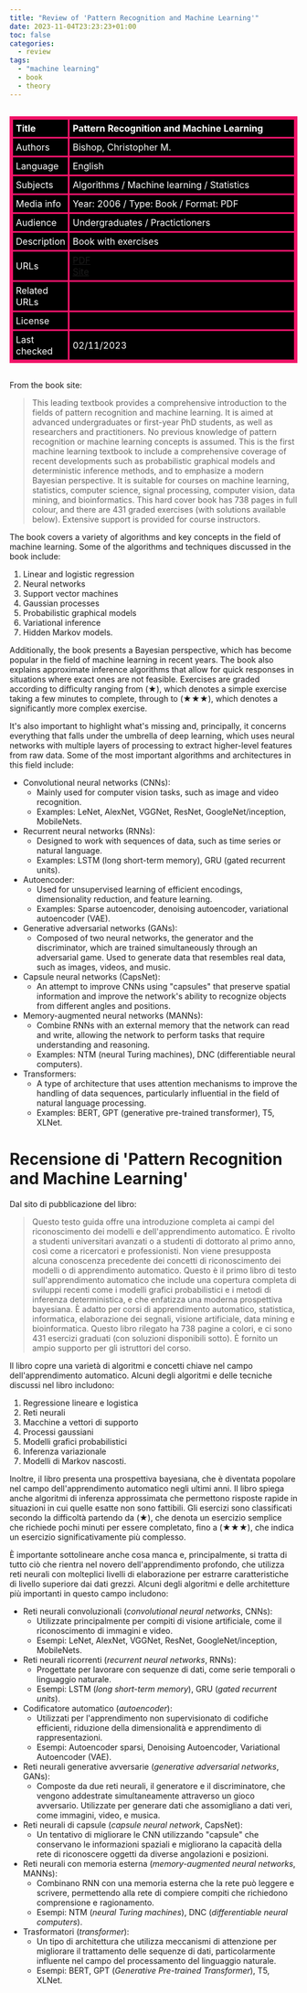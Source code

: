 ```yaml
---
title: "Review of 'Pattern Recognition and Machine Learning'"
date: 2023-11-04T23:23:23+01:00
toc: false
categories:
  - review
tags:
  - "machine learning"
  - book
  - theory
---
```


<style>
.styled-table-am {overflow: auto; width: 100%;}
.styled-table-am table {
    border: 3px solid #F21368;
    border-collapse: collapse;
    border-spacing: 2px;
    text-align: left;
    width: 100%;
}
.styled-table-am th, .styled-table-am td {
    border: 3px solid #F21368;
    background-color: #000000;
    color: #FFFFFF;
    padding: 5px;
}
.styled-table-am th:first-child, .styled-table-am td:first-child {
    width: 200px;  /* Fixed width for the first column */
}
.styled-table-am th:nth-child(2), .styled-table-am td:nth-child(2) {
    width: 100%;  /* Set a large width for the second column */
}
</style>
<div class="styled-table-am" role="region" tabindex="0">
	<table>
		<thead>
		<tr>
			<th>Title</th>
			<th>Pattern Recognition and Machine Learning</th>
		</tr>
		</thead>
		<tbody>
		<tr>
			<td>Authors</td>
			<td>Bishop, Christopher M.</td>
		</tr>
		<tr>
			<td>Language</td>
			<td>English</td>
		</tr>
		<tr>
			<td>Subjects</td>
			<td>Algorithms / Machine learning / Statistics</td>
		</tr>
		<tr>
			<td>Media info</td>
			<td>Year: 2006 / Type: Book / Format: PDF</td>
		</tr>
		<tr>
			<td>Audience</td>
			<td>Undergraduates / Practictioners</td>
		</tr>
		<tr>
			<td>Description</td>
			<td>Book with exercises</td>
		</tr>
		<tr>
			<td>URLs<br></td>
			<td><a href="https://www.microsoft.com/en-us/research/uploads/prod/2006/01/Bishop-Pattern-Recognition-and-Machine-Learning-2006.pdf" target="_blank">PDF</a><br><a href="https://www.microsoft.com/en-us/research/people/cmbishop/prml-book/" target="_blank">Site</a></td>
		</tr>
		<tr>
			<td>Related URLs</td>
			<td></td>
		</tr>
		<tr>
			<td>License</td>
			<td></td>
		</tr>
		<tr>
			<td>Last checked</td>
			<td>02/11/2023</td>
		</tr>
		</tbody>
	</table>
</div>


From the book site:
>This leading textbook provides a comprehensive introduction to the fields of pattern recognition and machine learning. It is aimed at advanced undergraduates or first-year PhD students, as well as researchers and practitioners. No previous knowledge of pattern recognition or machine learning concepts is assumed. This is the first machine learning textbook to include a comprehensive coverage of recent developments such as probabilistic graphical models and deterministic inference methods, and to emphasize a modern Bayesian perspective. It is suitable for courses on machine learning, statistics, computer science, signal processing, computer vision, data mining, and bioinformatics. This hard cover book has 738 pages in full colour, and there are 431 graded exercises (with solutions available below). Extensive support is provided for course instructors.

The book covers a variety of algorithms and key concepts in the field of machine learning. Some of the algorithms and techniques discussed in the book include:

1. Linear and logistic regression
2. Neural networks
3. Support vector machines
4. Gaussian processes
5. Probabilistic graphical models
6. Variational inference
7. Hidden Markov models.

Additionally, the book presents a Bayesian perspective, which has become popular in the field of machine learning in recent years. The book also explains approximate inference algorithms that allow for quick responses in situations where exact ones are not feasible. Exercises are graded according to difficulty ranging from (★), which denotes a simple exercise taking a few minutes to complete, through to (★★★), which denotes a significantly more complex exercise.

It's also important to highlight what's missing and, principally, it concerns everything that falls under the umbrella of deep learning, which uses neural networks with multiple layers of processing to extract higher-level features from raw data. Some of the most important algorithms and architectures in this field include:

- Convolutional neural networks (CNNs):
  - Mainly used for computer vision tasks, such as image and video recognition.
  - Examples: LeNet, AlexNet, VGGNet, ResNet, GoogleNet/inception, MobileNets.
- Recurrent neural networks (RNNs):
  - Designed to work with sequences of data, such as time series or natural language.
  - Examples: LSTM (long short-term memory), GRU (gated recurrent units).
- Autoencoder:
  - Used for unsupervised learning of efficient encodings, dimensionality reduction, and feature learning.
  - Examples: Sparse autoencoder, denoising autoencoder, variational autoencoder (VAE).
- Generative adversarial networks (GANs):
  - Composed of two neural networks, the generator and the discriminator, which are trained simultaneously through an adversarial game. Used to generate data that resembles real data, such as images, videos, and music.
- Capsule neural networks (CapsNet):
  - An attempt to improve CNNs using "capsules" that preserve spatial information and improve the network's ability to recognize objects from different angles and positions.
- Memory-augmented neural networks (MANNs):
  - Combine RNNs with an external memory that the network can read and write, allowing the network to perform tasks that require understanding and reasoning.
  - Examples: NTM (neural Turing machines), DNC (differentiable neural computers).
- Transformers:
  - A type of architecture that uses attention mechanisms to improve the handling of data sequences, particularly influential in the field of natural language processing.
  - Examples: BERT, GPT (generative pre-trained transformer), T5, XLNet.

# Recensione di 'Pattern Recognition and Machine Learning'
Dal sito di pubblicazione del libro:
>Questo testo guida offre una introduzione completa ai campi del riconoscimento dei modelli e dell'apprendimento automatico. È rivolto a studenti universitari avanzati o a studenti di dottorato al primo anno, così come a ricercatori e professionisti. Non viene presupposta alcuna conoscenza precedente dei concetti di riconoscimento dei modelli o di apprendimento automatico. Questo è il primo libro di testo sull'apprendimento automatico che include una copertura completa di sviluppi recenti come i modelli grafici probabilistici e i metodi di inferenza deterministica, e che enfatizza una moderna prospettiva bayesiana. È adatto per corsi di apprendimento automatico, statistica, informatica, elaborazione dei segnali, visione artificiale, data mining e bioinformatica. Questo libro rilegato ha 738 pagine a colori, e ci sono 431 esercizi graduati (con soluzioni disponibili sotto). È fornito un ampio supporto per gli istruttori del corso.

Il libro copre una varietà di algoritmi e concetti chiave nel campo dell'apprendimento automatico. Alcuni degli algoritmi e delle tecniche discussi nel libro includono:

1. Regressione lineare e logistica
2. Reti neurali
3. Macchine a vettori di supporto
4. Processi gaussiani
5. Modelli grafici probabilistici
6. Inferenza variazionale
7. Modelli di Markov nascosti.

Inoltre, il libro presenta una prospettiva bayesiana, che è diventata popolare nel campo dell'apprendimento automatico negli ultimi anni. Il libro spiega anche algoritmi di inferenza approssimata che permettono risposte rapide in situazioni in cui quelle esatte non sono fattibili. Gli esercizi sono classificati secondo la difficoltà partendo da (★), che denota un esercizio semplice che richiede pochi minuti per essere completato, fino a (★★★), che indica un esercizio significativamente più complesso.

È importante sottolineare anche cosa manca e, principalmente, si tratta di tutto ciò che rientra nel novero dell'apprendimento profondo, che utilizza reti neurali con molteplici livelli di elaborazione per estrarre caratteristiche di livello superiore dai dati grezzi. Alcuni degli algoritmi e delle architetture più importanti in questo campo includono:

- Reti neurali convoluzionali (_convolutional neural networks_, CNNs):
	- Utilizzate principalmente per compiti di visione artificiale, come il riconoscimento di immagini e video.
	- Esempi: LeNet, AlexNet, VGGNet, ResNet, GoogleNet/inception, MobileNets.
- Reti neurali ricorrenti (_recurrent neural networks_, RNNs):
	- Progettate per lavorare con sequenze di dati, come serie temporali o linguaggio naturale.
	- Esempi: LSTM (_long short-term memory_), GRU (_gated recurrent units_).
- Codificatore automatico (_autoencoder_):
	- Utilizzati per l'apprendimento non supervisionato di codifiche efficienti, riduzione della dimensionalità e apprendimento di rappresentazioni.
	- Esempi: Autoencoder sparsi, Denoising Autoencoder, Variational Autoencoder (VAE).
- Reti neurali generative avversarie (_generative adversarial networks_, GANs):
	- Composte da due reti neurali, il generatore e il discriminatore, che vengono addestrate simultaneamente attraverso un gioco avversario. Utilizzate per generare dati che assomigliano a dati veri, come immagini, video, e musica.
- Reti neurali di capsule (_capsule neural network_, CapsNet):
	- Un tentativo di migliorare le CNN utilizzando "capsule" che conservano le informazioni spaziali e migliorano la capacità della rete di riconoscere oggetti da diverse angolazioni e posizioni.
- Reti neurali con memoria esterna (_memory-augmented neural networks_, MANNs):
	- Combinano RNN con una memoria esterna che la rete può leggere e scrivere, permettendo alla rete di compiere compiti che richiedono comprensione e ragionamento.
	- Esempi: NTM (_neural Turing machines_), DNC (_differentiable neural computers_).
- Trasformatori (_transformer_):
	- Un tipo di architettura che utilizza meccanismi di attenzione per migliorare il trattamento delle sequenze di dati, particolarmente influente nel campo del processamento del linguaggio naturale.
	- Esempi: BERT, GPT (_Generative Pre-trained Transformer_), T5, XLNet.